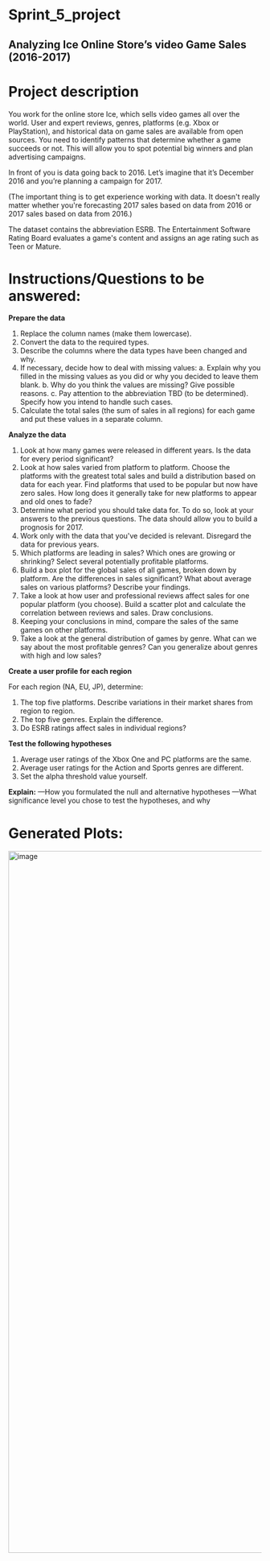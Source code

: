 # Sprint_5_project

## Analyzing Ice Online Store’s video Game Sales (2016-2017)

# Project description

You work for the online store Ice, which sells video games all over the world. User and expert reviews, genres, platforms (e.g. Xbox or PlayStation), and historical data on game sales are available from open sources. You need to identify patterns that determine whether a game succeeds or not. This will allow you to spot potential big winners and plan advertising campaigns.

In front of you is data going back to 2016. Let’s imagine that it’s December 2016 and you’re planning a campaign for 2017.

(The important thing is to get experience working with data. It doesn't really matter whether you're forecasting 2017 sales based on data from 2016 or 2017 sales based on data from 2016.)

The dataset contains the abbreviation ESRB. The Entertainment Software Rating Board evaluates a game's content and assigns an age rating such as Teen or Mature.

# Instructions/Questions to be answered: 

**Prepare the data**
1. Replace the column names (make them lowercase).
2. Convert the data to the required types.
3. Describe the columns where the data types have been changed and why.
4. If necessary, decide how to deal with missing values:
  a.  Explain why you filled in the missing values as you did or why you decided to leave them blank.
  b.  Why do you think the values are missing? Give possible reasons.
  c.  Pay attention to the abbreviation TBD (to be determined). Specify how you intend to handle such cases.
5. Calculate the total sales (the sum of sales in all regions) for each game and put these values in a separate column.

**Analyze the data**
1. Look at how many games were released in different years. Is the data for every period significant?
2. Look at how sales varied from platform to platform. Choose the platforms with the greatest total sales and build a distribution based on data for each year. Find platforms that used to be popular but now have zero sales. How long does it generally take for new platforms to appear and old ones to fade?
3. Determine what period you should take data for. To do so, look at your answers to the previous questions. The data should allow you to build a prognosis for 2017.
4. Work only with the data that you've decided is relevant. Disregard the data for previous years.
5. Which platforms are leading in sales? Which ones are growing or shrinking? Select several potentially profitable platforms.
6. Build a box plot for the global sales of all games, broken down by platform. Are the differences in sales significant? What about average sales on various platforms? Describe your findings.
7. Take a look at how user and professional reviews affect sales for one popular platform (you choose). Build a scatter plot and calculate the correlation between reviews and sales. Draw conclusions.
8. Keeping your conclusions in mind, compare the sales of the same games on other platforms.
9. Take a look at the general distribution of games by genre. What can we say about the most profitable genres? Can you generalize about genres with high and low sales?

**Create a user profile for each region**

For each region (NA, EU, JP), determine:
  1. The top five platforms. Describe variations in their market shares from region to region.
  2. The top five genres. Explain the difference.
  3. Do ESRB ratings affect sales in individual regions?

**Test the following hypotheses**
1. Average user ratings of the Xbox One and PC platforms are the same.
2. Average user ratings for the Action and Sports genres are different.
3. Set the alpha threshold value yourself.

**Explain:**
—How you formulated the null and alternative hypotheses
—What significance level you chose to test the hypotheses, and why

# Generated Plots: 
<img width="1395" alt="image" src="https://github.com/nhayenquynh/Ice-Online-Store-s-video-Game-Sales/assets/125513684/e8e2e448-4498-4e52-80e8-08261db9a499">

